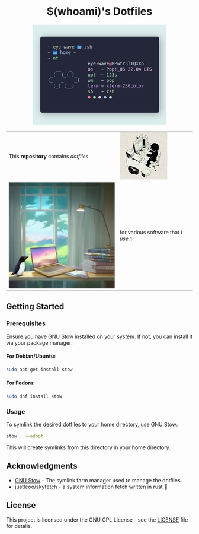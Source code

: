 <div align="center">

# $(whoami)'s Dotfiles

![skyfetch screenshot](./assets/screenshot.webp)

<table style="width: 100%; border: none;" cellspacing="0" cellpadding="0" border="0">
  <tr>
    <td></td>
    <td rowspan="3"><img src="./assets/cat.gif" alt="Funny cat"></td>
  </tr>
  <tr>
    <td>This <b>repository</b> contains <i>dotfiles</i></td>
  </tr>
  <tr>
    <td></td>
  </tr>
  
  <tr>
    <td rowspan="3"><img src="./assets/image.webp" alt="generated with playground.ai"></td>
    <td></td>
  </tr>
  <tr>
    <td>for various software that <i>I use.</i>✨</td>
  </tr>
  <tr>
    <td></td>
  </tr>
</table>

</div>

## Getting Started

### Prerequisites

Ensure you have GNU Stow installed on your system. If not, you can install it via your package manager:

#### For Debian/Ubuntu:

```bash
sudo apt-get install stow
```

#### For Fedora:

```bash
sudo dnf install stow
```

### Usage

To symlink the desired dotfiles to your home directory, use GNU Stow:

```bash
stow . --adopt
```

This will create symlinks from this directory in your home directory.

## Acknowledgments

- [GNU Stow](https://www.gnu.org/software/stow) - The symlink farm manager used to manage the dotfiles.
- [justleoo/skyfetch](https://github.com/justleoo/skyfetch) - a system information fetch written in rust 🦀

## License

This project is licensed under the GNU GPL License - see the [LICENSE](LICENSE) file for details.